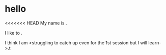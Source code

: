 # hello
<<<<<<< HEAD
My name is <Chew Yong Zhang->.

I like to <play piano->.

I think I am <struggling to catch up even for the 1st session but I will learn->.t
